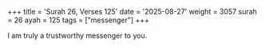 +++
title = 'Surah 26, Verses 125'
date = '2025-08-27'
weight = 3057
surah = 26
ayah = 125
tags = ["messenger"]
+++

I am truly a trustworthy messenger to you.
